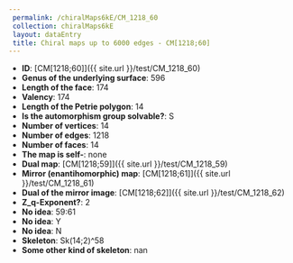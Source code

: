 ```yaml
--- 
 permalink: /chiralMaps6kE/CM_1218_60 
 collection: chiralMaps6kE
 layout: dataEntry
 title: Chiral maps up to 6000 edges - CM[1218;60]
---
```


- **ID**: [CM[1218;60]]({{ site.url }}/test/CM_1218_60)
- **Genus of the underlying surface**: 596
- **Length of the face**: 174
- **Valency**: 174
- **Length of the Petrie polygon**: 14
- **Is the automorphism group solvable?**: S
- **Number of vertices**: 14
- **Number of edges**: 1218
- **Number of faces**: 14
- **The map is self-**: none
- **Dual map**: [CM[1218;59]]({{ site.url }}/test/CM_1218_59)
- **Mirror (enantihomorphic) map**: [CM[1218;61]]({{ site.url }}/test/CM_1218_61)
- **Dual of the mirror image**: [CM[1218;62]]({{ site.url }}/test/CM_1218_62)
- **Z_q-Exponent?**: 2
- **No idea**:  59:61
- **No idea**: Y
- **No idea**: N
- **Skeleton**: Sk(14;2)^58
- **Some other kind of skeleton**: nan
